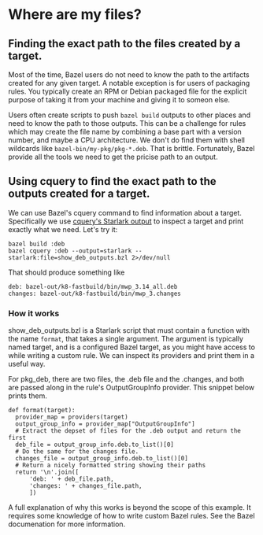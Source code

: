 # Where are my files?

## Finding the exact path to the files created by a target.

Most of the time, Bazel users do not need to know the path to the artifacts
created for any given target. A notable exception is for users of packaging
rules. You typically create an RPM or Debian packaged file for the explicit
purpose of taking it from your machine and giving it to someon else.

Users often create scripts to push `bazel build` outputs to other places and
need to know the path to those outputs. This can be a challenge for rules which
may create the file name by combining a base part with a version number,
and maybe a CPU architecture. We don't do find them with shell wildcards
like `bazel-bin/my-pkg/pkg-*.deb`. That is brittle. Fortunately, Bazel
provide all the tools we need to get the pricise path to an output.

## Using cquery to find the exact path to the outputs created for a target.

We can use Bazel's cquery command to find information about a target.
Specifically we use
[cquery's Starlark output](https://docs.bazel.build/versions/main/cquery.html#cquery-starlark-dialect)
to inspect a target and print exactly what we need. Let's try it:

```shell
bazel build :deb
bazel cquery :deb --output=starlark --starlark:file=show_deb_outputs.bzl 2>/dev/null
```

That should produce something like

```
deb: bazel-out/k8-fastbuild/bin/mwp_3.14_all.deb
changes: bazel-out/k8-fastbuild/bin/mwp_3.changes
```

### How it works

show_deb_outputs.bzl is a Starlark script that must contain a function with the
name `format`, that takes a single argument. The argument is typically named
target, and is a configured Bazel target, as you might have access to while
writing a custom rule. We can inspect its providers and print them in a useful
way.

For pkg_deb, there are two files, the .deb file and the .changes, and both are
passed along in the rule's OutputGroupInfo provider. This snippet below prints
them.

```
def format(target):
  provider_map = providers(target)
  output_group_info = provider_map["OutputGroupInfo"]
  # Extract the depset of files for the .deb output and return the first
  deb_file = output_group_info.deb.to_list()[0]
  # Do the same for the changes file.
  changes_file = output_group_info.deb.to_list()[0]
  # Return a nicely formatted string showing their paths
  return '\n'.join([
      'deb: ' + deb_file.path,
      'changes: ' + changes_file.path,
      ])
```

A full explanation of why this works is beyond the scope of this example. It
requires some knowledge of how to write custom Bazel rules. See the Bazel
documenation for more information.
